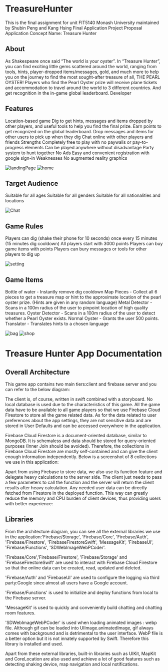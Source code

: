 # TreasureHunter
This is the final assignment for unit FIT5140 Monash University maintained by Shubin Peng and Kang Hsing
Final Application Project Proposal 
Application Concept
Name: Treasure Hunter

## About
As Shakespeare once said “The world is your oyster”. In “Treasure Hunter”, you can find exciting little gems scattered around the world, ranging from tools, hints, player-dropped items/messages, gold, and much more to help you on the journey to find the most sought-after treasure of all, THE PEARL OYSTER!
Players who find the Pearl Oyster prize will receive plane tickets and accommodation to travel around the world to 3 different countries. And get recognition in the in-game global leaderboard.
Developer

## Features
Location-based game
Dig to get hints, messages and items dropped by other players, and useful tools to help you find the final prize. 
Earn points to get recognized on the global leaderboard.
Drop messages and items for other users to pick up when they dig
Chat online with other players and friends
Strengths
Completely free to play with no paywalls or pay-to-progress elements
Can be played anywhere without disadvantage
Party system to hunt together
No Ads
Easy and convenient registration with google sign-in
Weaknesses
No augmented reality graphics

![landingPage](https://user-images.githubusercontent.com/48232605/100333473-bcd68d00-3026-11eb-9a53-8430c9066726.png)
![home](https://user-images.githubusercontent.com/48232605/100333524-ccee6c80-3026-11eb-9ee9-382fe3d4e58e.png)

## Target Audience
Suitable for all ages
Suitable for all genders
Suitable for all nationalities and locations

![Chat](https://user-images.githubusercontent.com/48232605/100333562-d7106b00-3026-11eb-8139-81eca2268f47.png)

## Game Rules
Players can dig (shake their phone for 10 seconds) once every 15 minutes (15 minutes dig cooldown)
All players start with 3000 points
Players can buy game items with points
Players can bury messages or tools for other players to dig up

![setting](https://user-images.githubusercontent.com/48232605/100333639-f3140c80-3026-11eb-86ef-639ac1dd17f3.png)

## Game Items
Bottle of water - Instantly remove dig cooldown
Map Pieces - Collect all 6 pieces to get a treasure map or hint to the approximate location of the pearl oyster prize. (Hints are given in any random language)
Metal Detector - Scans in a 100m radius of the user to pinpoint location of high quality treasures.
Oyster Detector - Scans in a 100m radius of the user to detect whether a Pearl Oyster exists.
Normal Oyster - Grants the user 500 points.
Translator - Translates hints to a chosen language

![bag](https://user-images.githubusercontent.com/48232605/100333578-ded00f80-3026-11eb-9533-628d8e53b839.png)
![shop](https://user-images.githubusercontent.com/48232605/100333608-e7c0e100-3026-11eb-8e3e-69918a3c65dd.png)

# Treasure Hunter App Documentation

## Overall Architecture
This game app contains two main tiers:client and firebase server and you can refer to the below diagram: 

The client is, of course, written in swift combined with a storyboard. No local database is used due to the characteristics of this game. All the game data have to be available to all game players so that we use Firebase Cloud Firestore to store all the game related data. As for the data related to user preferences about the app settings, they are not sensitive data and are stored in User Defaults and can be accessed everywhere in the application.

Firebase Cloud Firestore is a document-oriented database, similar to MongoDB. It is schemaless and data should be stored for query-oriented purposes (Inner Join should be avoided). Therefore, the collections in Firebase Cloud Firestore are mostly self-contained and can give the client enough information independently. Below is a screenshot of 8 collections we use in this application:


Apart from using Firebase to store data, we also use its function feature and delegate heavy calculations to the server side. The client just needs to pass a few parameters to call the function and the server will return the client results after heavy calculation. Any needed user data can be directly fetched from Firestore in the deployed function. This way can greatly reduce the memory and CPU burden of client devices, thus providing users with better experience:

## Libraries

From the architecture diagram, you can see all the external libraries we use in the application:'Firebase/Storage', 'Firebase/Core', 'Firebase/Auth',  'Firebase/Firestore', 'FirebaseFirestoreSwift', 'MessageKit', 'FirebaseUI', 'Firebase/Functions', 'SDWebImageWebPCoder'. 

 'Firebase/Core','Firebase/Firestore', 'Firebase/Storage' and 'FirebaseFirestoreSwift' are used to interact with Firebase Cloud Firestore so that the online data can be created, read, updated and deleted. 

'Firebase/Auth' and 'FirebaseUI' are used to configure the logging via third party:Google since almost all users have a Google account. 

'Firebase/Functions' is used to initialize and deploy functions from local to the Firebase server.

'MessageKit' is used to quickly and conveniently build chatting and chatting room features.

'SDWebImageWebPCoder' is used when loading animated images : webp file. Although gif can be loaded into UIImage.animatedImage, gif always comes with background and is detrimental to the user interface. WebP file is a better option but it is not innately supported by Swift. Therefore this library is installed and used.

Apart from these external libraries, built-in libraries such as UIKit, MapKit and CoreLocation are also used and achieve a lot of good features such as detecting shaking device, map navigation and local notifications.

